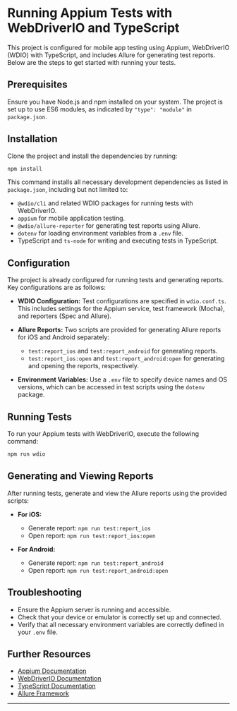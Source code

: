 # Running Appium Tests with WebDriverIO and TypeScript

This project is configured for mobile app testing using Appium, WebDriverIO (WDIO) with TypeScript, and includes Allure for generating test reports. Below are the steps to get started with running your tests.

## Prerequisites

Ensure you have Node.js and npm installed on your system. The project is set up to use ES6 modules, as indicated by `"type": "module"` in `package.json`.

## Installation

Clone the project and install the dependencies by running:

```bash
npm install
```

This command installs all necessary development dependencies as listed in `package.json`, including but not limited to:

- `@wdio/cli` and related WDIO packages for running tests with WebDriverIO.
- `appium` for mobile application testing.
- `@wdio/allure-reporter` for generating test reports using Allure.
- `dotenv` for loading environment variables from a `.env` file.
- TypeScript and `ts-node` for writing and executing tests in TypeScript.

## Configuration

The project is already configured for running tests and generating reports. Key configurations are as follows:

- **WDIO Configuration:** Test configurations are specified in `wdio.conf.ts`. This includes settings for the Appium service, test framework (Mocha), and reporters (Spec and Allure).

- **Allure Reports:** Two scripts are provided for generating Allure reports for iOS and Android separately:
  - `test:report_ios` and `test:report_android` for generating reports.
  - `test:report_ios:open` and `test:report_android:open` for generating and opening the reports, respectively.

- **Environment Variables:** Use a `.env` file to specify device names and OS versions, which can be accessed in test scripts using the `dotenv` package.

## Running Tests

To run your Appium tests with WebDriverIO, execute the following command:

```bash
npm run wdio
```

## Generating and Viewing Reports

After running tests, generate and view the Allure reports using the provided scripts:

- **For iOS:**
  - Generate report: `npm run test:report_ios`
  - Open report: `npm run test:report_ios:open`

- **For Android:**
  - Generate report: `npm run test:report_android`
  - Open report: `npm run test:report_android:open`

## Troubleshooting

- Ensure the Appium server is running and accessible.
- Check that your device or emulator is correctly set up and connected.
- Verify that all necessary environment variables are correctly defined in your `.env` file.

## Further Resources

- [Appium Documentation](http://appium.io/docs/en/about-appium/intro/)
- [WebDriverIO Documentation](https://webdriver.io/docs/gettingstarted)
- [TypeScript Documentation](https://www.typescriptlang.org/docs/)
- [Allure Framework](https://docs.qameta.io/allure/)

---
